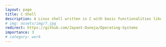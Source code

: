 ```yaml
---
layout: page
title: C-Shell
description: A Linux shell written in C with basic functionalities like inbuilt commands (eg. ls cd, echo and pwd) along with user-defined functions.
# img: assets/img/7.jpg
redirect: https://github.com/Jayant-Duneja/Operating-Systems
importance: 3
# category: work
---
```





